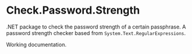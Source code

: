 # Check.Password.Strength
.NET package to check the password strength of a certain passphrase. A password strength checker based from `System.Text.RegularExpressions`.

Working documentation.